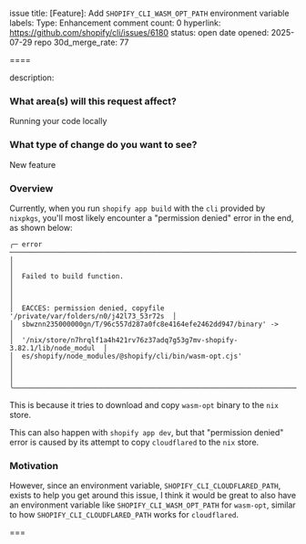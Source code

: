 issue title: [Feature]: Add `SHOPIFY_CLI_WASM_OPT_PATH` environment variable
labels: Type: Enhancement
comment count: 0
hyperlink: https://github.com/shopify/cli/issues/6180
status: open
date opened: 2025-07-29
repo 30d_merge_rate: 77

====

description:
### What area(s) will this request affect?

Running your code locally

### What type of change do you want to see?

New feature

### Overview

Currently, when you run `shopify app build` with the `cli` provided by `nixpkgs`, you'll most likely encounter a "permission denied" error in the end, as shown below:

```
╭─ error ──────────────────────────────────────────────────────────────────────╮
│                                                                              │
│  Failed to build function.                                                   │
│                                                                              │
│  EACCES: permission denied, copyfile '/private/var/folders/n0/j42l73_53r72s  │
│  sbwznn235000000gn/T/96c557d287a0fc8e4164efe2462dd947/binary' ->             │
│  '/nix/store/n7hrqlf1a4h421rv76z37adq7g53g7mv-shopify-3.82.1/lib/node_modul  │
│  es/shopify/node_modules/@shopify/cli/bin/wasm-opt.cjs'                      │
│                                                                              │
╰──────────────────────────────────────────────────────────────────────────────╯
```

This is because it tries to download and copy `wasm-opt` binary to the `nix` store.

This can also happen with `shopify app dev`, but that "permission denied" error is caused by its attempt to copy `cloudflared` to the `nix` store. 

### Motivation

However, since an environment variable, `SHOPIFY_CLI_CLOUDFLARED_PATH`, exists to help you get around this issue, I think it would be great to also have an environment variable like `SHOPIFY_CLI_WASM_OPT_PATH` for `wasm-opt`, similar to how `SHOPIFY_CLI_CLOUDFLARED_PATH` works for `cloudflared`.

===
